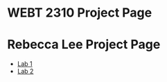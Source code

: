 # WEBT 2310 Project Page

<h1>Rebecca Lee Project Page</h1>

<ul>
<li><a href="lab1/index.html" target="_blank">Lab 1</a></li>
  <li><a href="lab2/index.html" target="_blank">Lab 2</a></li>
</ul>
